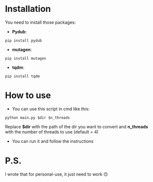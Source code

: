 # Installation

You need to install those packages:
- **Pydub**: 
```
pip install pydub
```
- **mutagen**:
```
pip install mutagen
```
- **tqdm**:
```
pip install tqdm
```

# How to use

- You can use this script in cmd like this:
```
python main.py $dir $n_threads
```
Replace **$dir** with the path of the dir you want to convert and **n_threads** with the number of threads to use (default = 4)

- You can run it and follow the instructions

# P.S.

I wrote that for personal-use, it just need to work 🙃